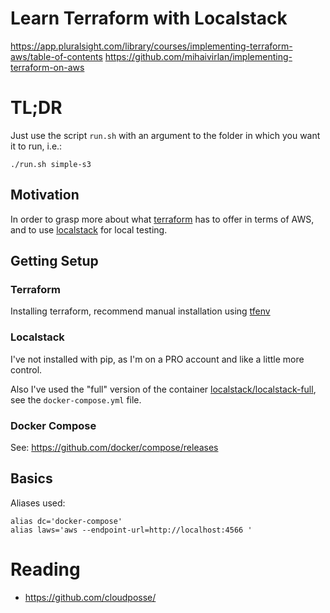 # Learn Terraform with Localstack

https://app.pluralsight.com/library/courses/implementing-terraform-aws/table-of-contents
https://github.com/mihaivirlan/implementing-terraform-on-aws

# TL;DR

Just use the script `run.sh` with an argument to the folder in which you want it to run, i.e.:
```shell
./run.sh simple-s3
```

## Motivation

In order to grasp more about what [terraform](https://www.terraform.io/) has to offer in terms of AWS, 
and to use [localstack](https://localstack.cloud/) for local testing.

## Getting Setup

### Terraform

Installing terraform, recommend manual installation using [tfenv](https://github.com/tfutils/tfenv#manual)

### Localstack

I've not installed with pip, as I'm on a PRO account and like a little more control.

Also I've used the "full" version of the container [localstack/localstack-full](https://hub.docker.com/r/localstack/localstack-full),
see the `docker-compose.yml` file.

### Docker Compose

See: https://github.com/docker/compose/releases

## Basics

Aliases used:
```shell
alias dc='docker-compose'
alias laws='aws --endpoint-url=http://localhost:4566 '
```

# Reading

- https://github.com/cloudposse/
